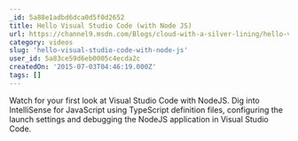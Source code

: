 ```yaml
---
_id: 5a88e1adbd6dca0d5f0d2652
title: Hello Visual Studio Code (with Node JS)
url: https://channel9.msdn.com/Blogs/cloud-with-a-silver-lining/hello-visual-studio-code-nodejs
category: videos
slug: 'hello-visual-studio-code-with-node-js'
user_id: 5a83ce59d6eb0005c4ecda2c
createdOn: '2015-07-03T04:46:19.000Z'
tags: []
---
```


Watch for your first look at Visual Studio Code with NodeJS. Dig into IntelliSense for JavaScript using TypeScript definition files, configuring the launch settings and debugging the NodeJS application in Visual Studio Code.
